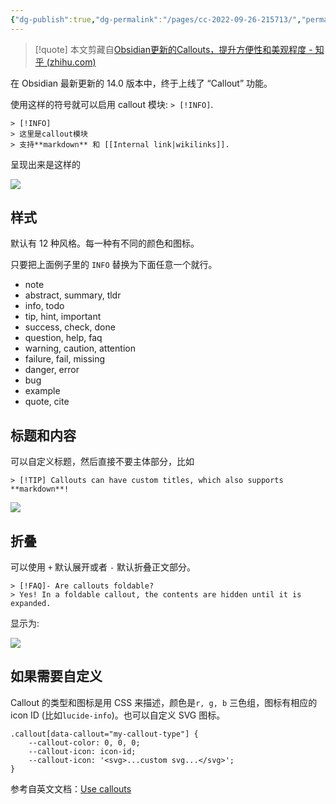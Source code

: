 ```yaml
---
{"dg-publish":true,"dg-permalink":"/pages/cc-2022-09-26-215713/","permalink":"/pages/cc-2022-09-26-215713/","dgHomeLink":true,"dgPassFrontmatter":false}
---
```



> [!quote] 本文剪藏自[Obsidian更新的Callouts，提升方便性和美观程度 - 知乎 (zhihu.com)](https://zhuanlan.zhihu.com/p/494647464)

在 Obsidian 最新更新的 14.0 版本中，终于上线了 “Callout” 功能。

使用这样的符号就可以启用 callout 模块: `> [!INFO]`.

```
> [!INFO]
> 这里是callout模块
> 支持**markdown** 和 [[Internal link|wikilinks]].

```

呈现出来是这样的

![](https://pic3.zhimg.com/v2-86ef1d3141e0b3bc915e2aad7a621162_r.jpg)

## 样式

默认有 12 种风格。每一种有不同的颜色和图标。

只要把上面例子里的 `INFO` 替换为下面任意一个就行。

*   note
*   abstract, summary, tldr
*   info, todo
*   tip, hint, important
*   success, check, done
*   question, help, faq
*   warning, caution, attention
*   failure, fail, missing
*   danger, error
*   bug
*   example
*   quote, cite

## 标题和内容

可以自定义标题，然后直接不要主体部分，比如

```
> [!TIP] Callouts can have custom titles, which also supports **markdown**!

```

![](https://pic3.zhimg.com/v2-ff3e8ccd97a28fe54982b7c303de90f6_r.jpg)

## 折叠

可以使用 `+` 默认展开或者 `-` 默认折叠正文部分。

```
> [!FAQ]- Are callouts foldable?
> Yes! In a foldable callout, the contents are hidden until it is expanded.

```

显示为:

![](https://pic1.zhimg.com/v2-9a1c6964e3badb6b52fae96e630515cc_r.jpg)

## 如果需要自定义

Callout 的类型和图标是用 CSS 来描述，颜色是`r, g, b` 三色组，图标有相应的 icon ID (比如`lucide-info`)。也可以自定义 SVG 图标。

```
.callout[data-callout="my-callout-type"] {
    --callout-color: 0, 0, 0;
    --callout-icon: icon-id;
    --callout-icon: '<svg>...custom svg...</svg>';
}

```

参考自英文文档：[Use callouts](https://link.zhihu.com/?target=https%3A//help.obsidian.md/How%2Bto/Use%2Bcallouts)